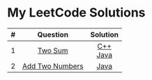 # My LeetCode Solutions

| # | Question    | Solution    |
| :---:   | :---: | :---: |
| 1 | [Two Sum](https://leetcode.com/problems/two-sum/)   | [C++](./C++/1.cpp) <br/> [Java](./Java/1.java)  |
| 2 | [Add Two Numbers](https://leetcode.com/problems/add-two-numbers/) | [Java](./Java/2.java) | 
